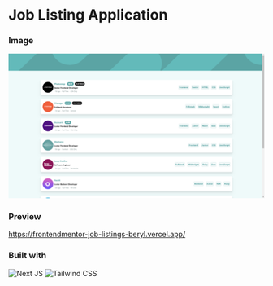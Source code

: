 # Job Listing Application

### Image
![Desktop](preview/Desktop.png)

### Preview
https://frontendmentor-job-listings-beryl.vercel.app/

### Built with
![Next JS](https://img.shields.io/badge/Next.js-000000.svg?style=for-the-badge&logo=nextdotjs&logoColor=white)
![Tailwind CSS](https://img.shields.io/badge/Tailwind%20CSS-06B6D4.svg?style=for-the-badge&logo=Tailwind-CSS&logoColor=white)
